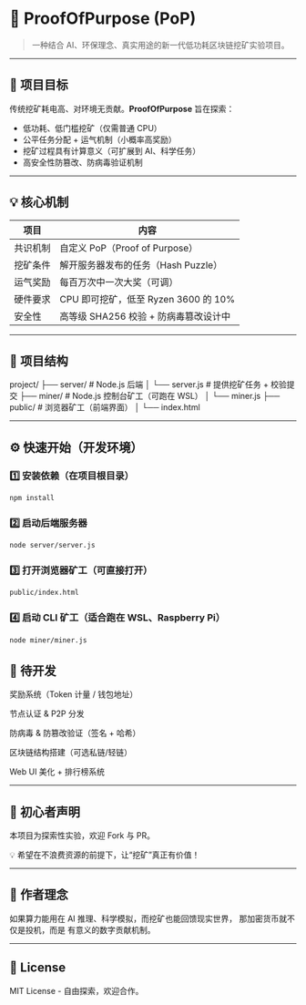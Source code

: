 # 🚀 ProofOfPurpose (PoP)

> 一种结合 AI、环保理念、真实用途的新一代低功耗区块链挖矿实验项目。

---

## 🌱 项目目标

传统挖矿耗电高、对环境无贡献。**ProofOfPurpose** 旨在探索：

- 低功耗、低门槛挖矿（仅需普通 CPU）
- 公平任务分配 + 运气机制（小概率高奖励）
- 挖矿过程具有计算意义（可扩展到 AI、科学任务）
- 高安全性防篡改、防病毒验证机制

---

## 💡 核心机制

| 项目 | 内容 |
|------|------|
| 共识机制 | 自定义 PoP（Proof of Purpose） |
| 挖矿条件 | 解开服务器发布的任务（Hash Puzzle） |
| 运气奖励 | 每百万次中一次大奖（可调） |
| 硬件要求 | CPU 即可挖矿，低至 Ryzen 3600 的 10% |
| 安全性 | 高等级 SHA256 校验 + 防病毒篡改设计中 |

---

## 🧪 项目结构

project/
├── server/           # Node.js 后端
│   └── server.js     # 提供挖矿任务 + 校验提交
├── miner/            # Node.js 控制台矿工（可跑在 WSL）
│   └── miner.js
├── public/           # 浏览器矿工（前端界面）
│   └── index.html


---

## ⚙️ 快速开始（开发环境）

### 1️⃣ 安装依赖（在项目根目录）
```bash
npm install
```

### 2️⃣ 启动后端服务器
```bash
node server/server.js
```

### 3️⃣ 打开浏览器矿工（可直接打开）
```bash
public/index.html
```

### 4️⃣ 启动 CLI 矿工（适合跑在 WSL、Raspberry Pi）
```bash
node miner/miner.js
```

## 📌 待开发
 奖励系统（Token 计量 / 钱包地址）

 节点认证 & P2P 分发

 防病毒 & 防篡改验证（签名 + 哈希）

 区块链结构搭建（可选私链/轻链）

 Web UI 美化 + 排行榜系统

---

## 🙌 初心者声明
本项目为探索性实验，欢迎 Fork 与 PR。

💡 希望在不浪费资源的前提下，让“挖矿”真正有价值！

---

## 🧠 作者理念
如果算力能用在 AI 推理、科学模拟，而挖矿也能回馈现实世界，
那加密货币就不仅是投机，而是 有意义的数字贡献机制。

---

## 📜 License
MIT License - 自由探索，欢迎合作。